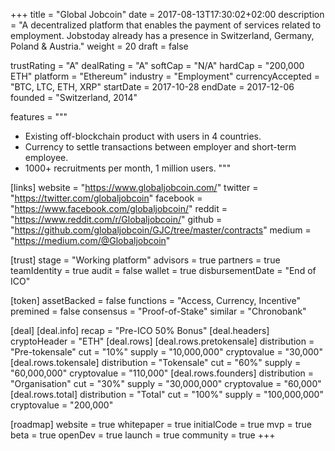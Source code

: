 +++
title = "Global Jobcoin"
date = 2017-08-13T17:30:02+02:00
description = "A decentralized platform that enables the payment of services related to employment. Jobstoday already has a presence in Switzerland, Germany, Poland & Austria."
weight = 20
draft = false

trustRating = "A"
dealRating = "A"
softCap = "N/A"
hardCap = "200,000 ETH"
platform = "Ethereum"
industry = "Employment"
currencyAccepted = "BTC, LTC, ETH, XRP"
startDate = 2017-10-28
endDate = 2017-12-06
founded = "Switzerland, 2014"

features = """
- Existing off-blockchain product with users in 4 countries.
- Currency to settle transactions between employer and short-term employee.
- 1000+ recruitments per month, 1 million users.
"""

[links]
  website = "https://www.globaljobcoin.com/"
  twitter = "https://twitter.com/globaljobcoin"
  facebook = "https://www.facebook.com/globaljobcoin/"
  reddit = "https://www.reddit.com/r/Globaljobcoin/"
  github = "https://github.com/globaljobcoin/GJC/tree/master/contracts"
  medium = "https://medium.com/@Globaljobcoin"

[trust]
  stage = "Working platform"
  advisors = true
  partners = true
  teamIdentity = true
  audit = false
  wallet = true
  disbursementDate = "End of ICO"

[token]
  assetBacked = false
  functions = "Access, Currency, Incentive"
  premined = false
  consensus = "Proof-of-Stake"
  similar = "Chronobank"

[deal]
  [deal.info]
    recap = "Pre-ICO 50% Bonus"
  [deal.headers]
    cryptoHeader = "ETH"
  [deal.rows]
    [deal.rows.pretokensale]
      distribution = "Pre-tokensale"
      cut = "10%"
      supply = "10,000,000"
      cryptovalue = "30,000"
    [deal.rows.tokensale]
      distribution = "Tokensale"
      cut = "60%"
      supply = "60,000,000"
      cryptovalue = "110,000"
    [deal.rows.founders]
      distribution = "Organisation"
      cut = "30%"
      supply = "30,000,000"
      cryptovalue = "60,000"
    [deal.rows.total]
      distribution = "Total"
      cut = "100%"
      supply = "100,000,000"
      cryptovalue = "200,000"

[roadmap]
  website = true
  whitepaper = true
  initialCode = true
  mvp = true
  beta = true
  openDev = true
  launch = true
  community = true
+++
